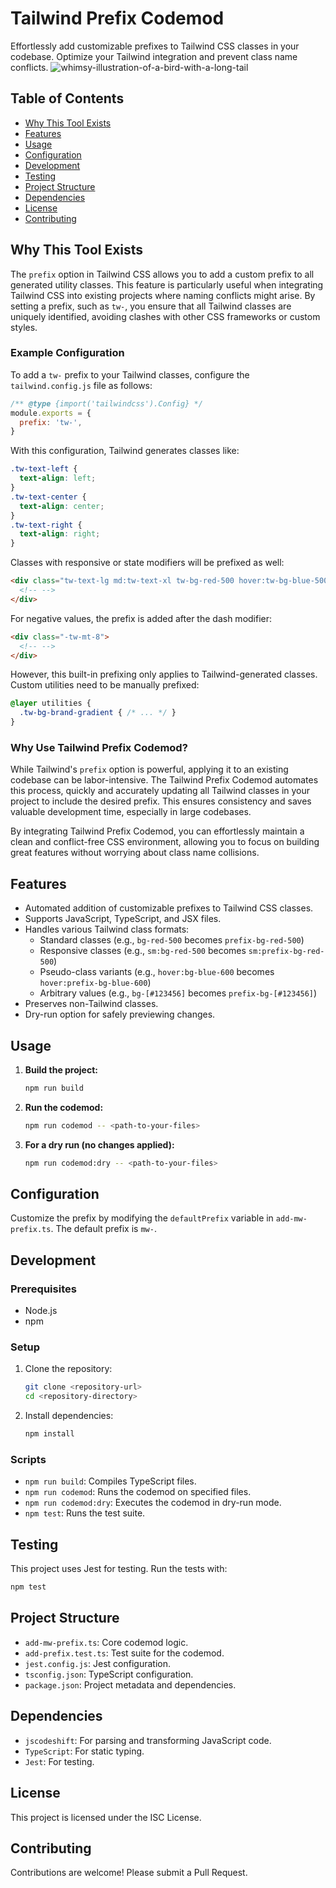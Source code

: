 # Tailwind Prefix Codemod

Effortlessly add customizable prefixes to Tailwind CSS classes in your codebase. Optimize your Tailwind integration and prevent class name conflicts.
![whimsy-illustration-of-a-bird-with-a-long-tail](https://github.com/user-attachments/assets/61e30ec5-b2cb-4c7d-bde3-bcb84ec44099)

## Table of Contents
- [Why This Tool Exists](#why-this-tool-exists)
- [Features](#features)
- [Usage](#usage)
- [Configuration](#configuration)
- [Development](#development)
- [Testing](#testing)
- [Project Structure](#project-structure)
- [Dependencies](#dependencies)
- [License](#license)
- [Contributing](#contributing)

## Why This Tool Exists

The `prefix` option in Tailwind CSS allows you to add a custom prefix to all generated utility classes. This feature is particularly useful when integrating Tailwind CSS into existing projects where naming conflicts might arise. By setting a prefix, such as `tw-`, you ensure that all Tailwind classes are uniquely identified, avoiding clashes with other CSS frameworks or custom styles.

### Example Configuration

To add a `tw-` prefix to your Tailwind classes, configure the `tailwind.config.js` file as follows:

```javascript
/** @type {import('tailwindcss').Config} */
module.exports = {
  prefix: 'tw-',
}
```

With this configuration, Tailwind generates classes like:

```css
.tw-text-left {
  text-align: left;
}
.tw-text-center {
  text-align: center;
}
.tw-text-right {
  text-align: right;
}
```

Classes with responsive or state modifiers will be prefixed as well:

```html
<div class="tw-text-lg md:tw-text-xl tw-bg-red-500 hover:tw-bg-blue-500">
  <!-- -->
</div>
```

For negative values, the prefix is added after the dash modifier:

```html
<div class="-tw-mt-8">
  <!-- -->
</div>
```

However, this built-in prefixing only applies to Tailwind-generated classes. Custom utilities need to be manually prefixed:

```css
@layer utilities {
  .tw-bg-brand-gradient { /* ... */ }
}
```

### Why Use Tailwind Prefix Codemod?

While Tailwind's `prefix` option is powerful, applying it to an existing codebase can be labor-intensive. The Tailwind Prefix Codemod automates this process, quickly and accurately updating all Tailwind classes in your project to include the desired prefix. This ensures consistency and saves valuable development time, especially in large codebases.

By integrating Tailwind Prefix Codemod, you can effortlessly maintain a clean and conflict-free CSS environment, allowing you to focus on building great features without worrying about class name collisions.

## Features

- Automated addition of customizable prefixes to Tailwind CSS classes.
- Supports JavaScript, TypeScript, and JSX files.
- Handles various Tailwind class formats:
  - Standard classes (e.g., `bg-red-500` becomes `prefix-bg-red-500`)
  - Responsive classes (e.g., `sm:bg-red-500` becomes `sm:prefix-bg-red-500`)
  - Pseudo-class variants (e.g., `hover:bg-blue-600` becomes `hover:prefix-bg-blue-600`)
  - Arbitrary values (e.g., `bg-[#123456]` becomes `prefix-bg-[#123456]`)
- Preserves non-Tailwind classes.
- Dry-run option for safely previewing changes.

## Usage

1. **Build the project:**

    ```bash
    npm run build
    ```

2. **Run the codemod:**

    ```bash
    npm run codemod -- <path-to-your-files>
    ```

3. **For a dry run (no changes applied):**

    ```bash
    npm run codemod:dry -- <path-to-your-files>
    ```

## Configuration

Customize the prefix by modifying the `defaultPrefix` variable in `add-mw-prefix.ts`. The default prefix is `mw-`.

## Development

### Prerequisites

- Node.js
- npm

### Setup

1. Clone the repository:

    ```bash
    git clone <repository-url>
    cd <repository-directory>
    ```

2. Install dependencies:

    ```bash
    npm install
    ```

### Scripts

- `npm run build`: Compiles TypeScript files.
- `npm run codemod`: Runs the codemod on specified files.
- `npm run codemod:dry`: Executes the codemod in dry-run mode.
- `npm test`: Runs the test suite.

## Testing

This project uses Jest for testing. Run the tests with:

```bash
npm test
```

## Project Structure

- `add-mw-prefix.ts`: Core codemod logic.
- `add-prefix.test.ts`: Test suite for the codemod.
- `jest.config.js`: Jest configuration.
- `tsconfig.json`: TypeScript configuration.
- `package.json`: Project metadata and dependencies.

## Dependencies

- `jscodeshift`: For parsing and transforming JavaScript code.
- `TypeScript`: For static typing.
- `Jest`: For testing.

## License

This project is licensed under the ISC License.

## Contributing

Contributions are welcome! Please submit a Pull Request.
